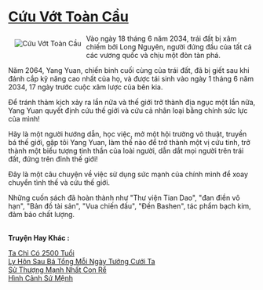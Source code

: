 <a href="https://truyentiki.com/cuu-vot-toan-cau.33905/" title="Cứu Vớt Toàn Cầu"><h1>Cứu Vớt Toàn Cầu</h1></a><div style="display:table"><img align="right" style="float: left; padding: 10px;" src="https://truyentiki.com/a/img/str/src/33905.jpg" alt="Cứu Vớt Toàn Cầu">Vào ngày 18 tháng 6 năm 2034, trái đất bị xâm chiếm bởi Long Nguyên, người đứng đầu của tất cả các vương quốc và chịu một đòn tàn phá. <p></p> Năm 2064, Yang Yuan, chiến binh cuối cùng của trái đất, đã bị giết sau khi đánh cắp kỹ năng cao nhất của họ, và được tái sinh vào ngày 1 tháng 6 năm 2034, 17 ngày trước cuộc xâm lược của bên kia. <p></p> Để tránh thảm kịch xảy ra lần nữa và thế giới trở thành địa ngục một lần nữa, Yang Yuan quyết định cứu thế giới và cứu cả nhân loại bằng chính sức lực của mình! <p></p> Hãy là một người hướng dẫn, học việc, mở một hội trường võ thuật, truyền bá thế giới, gặp tôi Yang Yuan, làm thế nào để trở thành một vị cứu tinh, trở thành một biểu tượng tinh thần của loài người, dẫn dắt mọi người trên trái đất, đứng trên đỉnh thế giới! <p></p> Đây là một câu chuyện về việc sử dụng sức mạnh của chính mình để xoay chuyển tình thế và cứu thế giới. <p></p> Những cuốn sách đã hoàn thành như "Thư viện Tian Dao", "đan điền vô hạn", "Bản đồ tài sản", "Vua chiến đấu", "Đền Bashen", tác phẩm bạch kim, đảm bảo chất lượng.</div><p><br><b>Truyện Hay Khác :</b></p><a href="https://truyentiki.com/ta-chi-co-2500-tuoi.33904/" alt="Ta Chỉ Có 2500 Tuổi">Ta Chỉ Có 2500 Tuổi</a><br/><a href="https://github.com/nownovels/top500/tree/master/truyenhay/33555/" alt="Ly Hôn Sau Bá Tổng Mỗi Ngày Tưởng Cưới Ta">Ly Hôn Sau Bá Tổng Mỗi Ngày Tưởng Cưới Ta</a><br/><a href="https://github.com/nownovels/top500/tree/master/truyenhay/33580/" alt="Sử Thượng Mạnh Nhất Con Rể">Sử Thượng Mạnh Nhất Con Rể</a><br/><a href="https://github.com/nownovels/top500/tree/master/truyenhay/33636/" alt="Hình Cảnh Sứ Mệnh">Hình Cảnh Sứ Mệnh</a><br/>